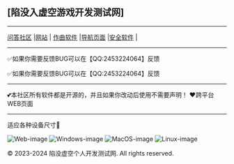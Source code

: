 [陷没入虚空游戏开发测试网]
-----------------------------------------------

-----------------------------------------------

[问答社区](https://answer.xianmoxukong.top/) |[网站](https://xianmoxukong.top/)  | [作曲软件](https://cidaiji.com/)  |[导航页面](https://xianmoxukong.top/download/apps/)  |[安全软件](https://bobouge.com) |

----------------------------------------------
✅如果你需要反馈BUG可以在【QQ:2453224064】反馈

✅如果你需要反馈BUG可以在【QQ:2453224064】反馈

---------------------------------------------

💕本社区所有软件都是开源的，并且如果你改动后使用不需要声明！
❤️跨平台WEB页面

--------------------------------------------

适应各种设备尺寸📰

![Web-image]  ![Windows-image]  ![MacOS-image]  ![Linux-image]

[Web-image]: https://img.shields.io/badge/Web-PWA-orange?logo=microsoftedge
[Windows-image]: https://img.shields.io/badge/-Windows-blue?logo=windows
[MacOS-image]: https://img.shields.io/badge/-MacOS-black?logo=apple
[Linux-image]: https://img.shields.io/badge/-Linux-333?logo=ubuntu


© 2023-2024 陷没虚空个人开发测试网. All rights reserved.
